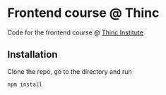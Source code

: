 # Frontend course @ Thinc

Code for the frontend course @ [Thinc Institute](http://www.thincinstitute.com/)

## Installation

Clone the repo, go to the directory and run

```
npm install
```
